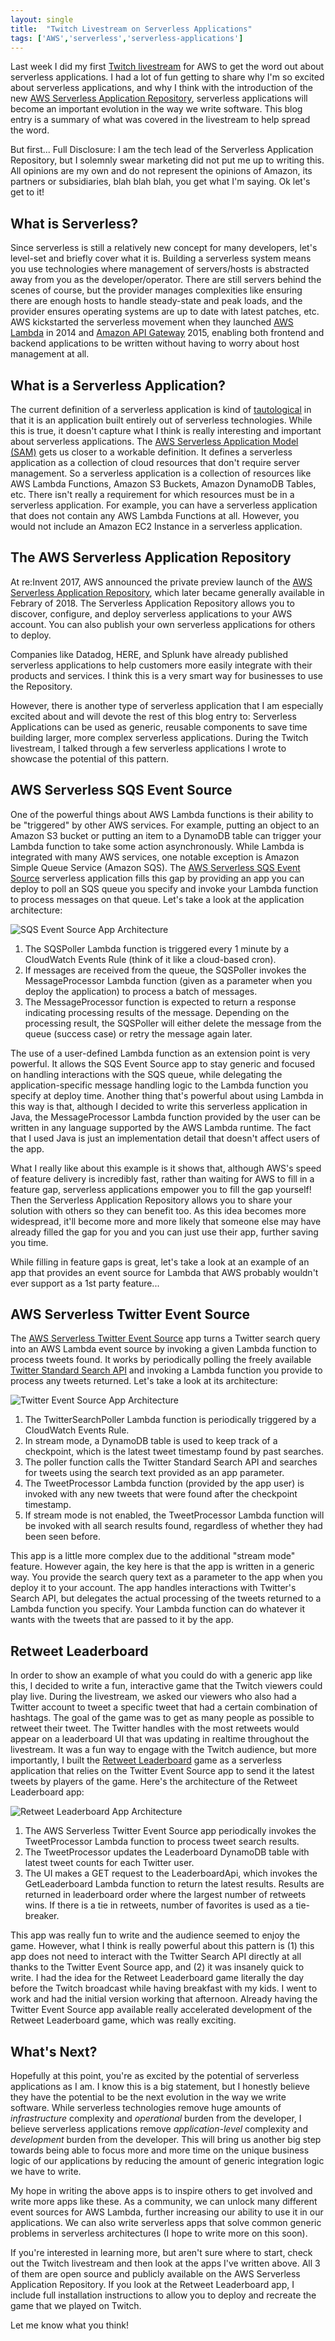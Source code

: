 ```yaml
---
layout: single
title:  "Twitch Livestream on Serverless Applications"
tags: ['AWS','serverless','serverless-applications']
---
```


Last week I did my first [Twitch livestream](https://www.twitch.tv/videos/239114858) for AWS to get the word out about serverless applications. I had a lot of fun getting to share why I'm so excited about serverless applications, and why I think with the introduction of the new [AWS Serverless Application Repository](https://aws.amazon.com/serverless/serverlessrepo/
), serverless applications will become an important evolution in the way we write software. This blog entry is a summary of what was covered in the livestream to help spread the word.

But first... Full Disclosure: I am the tech lead of the Serverless Application Repository, but I solemnly swear marketing did not put me up to writing this. All opinions are my own and do not represent the opinions of Amazon, its partners or subsidiaries, blah blah blah, you get what I'm saying. Ok let's get to it!

## What is Serverless?

Since serverless is still a relatively new concept for many developers, let's level-set and briefly cover what it is. Building a serverless system means you use technologies where management of servers/hosts is abstracted away from you as the developer/operator. There are still servers behind the scenes of course, but the provider manages complexities like ensuring there are enough hosts to handle steady-state and peak loads, and the provider ensures operating systems are up to date with latest patches, etc. AWS kickstarted the serverless movement when they launched [AWS Lambda](https://aws.amazon.com/lambda/) in 2014 and [Amazon API Gateway](https://aws.amazon.com/api-gateway/) 2015, enabling both frontend and backend applications to be written without having to worry about host management at all.

## What is a Serverless Application?

The current definition of a serverless application is kind of [tautological](https://xkcd.com/703/) in that it is an application built entirely out of serverless technologies. While this is true, it doesn't capture what I think is really interesting and important about serverless applications. The [AWS Serverless Application Model (SAM)](https://github.com/awslabs/serverless-application-model) gets us closer to a workable definition. It defines a serverless application as a collection of cloud resources that don't require server management. So a serverless application is a collection of resources like AWS Lambda Functions, Amazon S3 Buckets, Amazon DynamoDB Tables, etc. There isn't really a requirement for which resources must be in a serverless application. For example, you can have a serverless application that does not contain any AWS Lambda Functions at all. However, you would not include an Amazon EC2 Instance in a serverless application.

## The AWS Serverless Application Repository

At re:Invent 2017, AWS announced the private preview launch of the [AWS Serverless Application Repository](https://aws.amazon.com/serverless/serverlessrepo/), which later became generally available in Febrary of 2018. The Serverless Application Repository allows you to discover, configure, and deploy serverless applications to your AWS account. You can also publish your own serverless applications for others to deploy.

Companies like Datadog, HERE, and Splunk have already published serverless applications to help customers more easily integrate with their products and services. I think this is a very smart way for businesses to use the Repository.

However, there is another type of serverless application that I am especially excited about and will devote the rest of this blog entry to: Serverless Applications can be used as generic, reusable components to save time building larger, more complex serverless applications. During the Twitch livestream, I talked through a few serverless applications I wrote to showcase the potential of this pattern.

## AWS Serverless SQS Event Source

One of the powerful things about AWS Lambda functions is their ability to be "triggered" by other AWS services. For example, putting an object to an Amazon S3 bucket or putting an item to a DynamoDB table can trigger your Lambda function to take some action asynchronously. While Lambda is integrated with many AWS services, one notable exception is Amazon Simple Queue Service (Amazon SQS). The [AWS Serverless SQS Event Source](https://github.com/awslabs/aws-serverless-sqs-event-source) serverless application fills this gap by providing an app you can deploy to poll an SQS queue you specify and invoke your Lambda function to process messages on that queue. Let's take a look at the application architecture:

![SQS Event Source App Architecture](https://github.com/awslabs/aws-serverless-sqs-event-source/raw/master/images/app-architecture.png)

1. The SQSPoller Lambda function is triggered every 1 minute by a CloudWatch Events Rule (think of it like a cloud-based cron).
1. If messages are received from the queue, the SQSPoller invokes the MessageProcessor Lambda function (given as a parameter when you deploy the application) to process a batch of messages.
1. The MessageProcessor function is expected to return a response indicating processing results of the message. Depending on the processing result, the SQSPoller will either delete the message from the queue (success case) or retry the message again later.

The use of a user-defined Lambda function as an extension point is very powerful. It allows the SQS Event Source app to stay generic and focused on handling interactions with the SQS queue, while delegating the application-specific message handling logic to the Lambda function you specify at deploy time. Another thing that's powerful about using Lambda in this way is that, although I decided to write this serverless application in Java, the MessageProcessor Lambda function provided by the user can be written in any language supported by the AWS Lambda runtime. The fact that I used Java is just an implementation detail that doesn't affect users of the app.

What I really like about this example is it shows that, although AWS's speed of feature delivery is incredibly fast, rather than waiting for AWS to fill in a feature gap, serverless applications empower you to fill the gap yourself! Then the Serverless Application Repository allows you to share your solution with others so they can benefit too. As this idea becomes more widespread, it'll become more and more likely that someone else may have already filled the gap for you and you can just use their app, further saving you time.

While filling in feature gaps is great, let's take a look at an example of an app that provides an event source for Lambda that AWS probably wouldn't ever support as a 1st party feature...

## AWS Serverless Twitter Event Source

The [AWS Serverless Twitter Event Source](https://github.com/awslabs/aws-serverless-twitter-event-source) app turns a Twitter search query into an AWS Lambda event source by invoking a given Lambda function to process tweets found. It works by periodically polling the freely available [Twitter Standard Search API](https://developer.twitter.com/en/docs/tweets/search/overview/standard) and invoking a Lambda function you provide to process any tweets returned. Let's take a look at its architecture:

![Twitter Event Source App Architecture](https://github.com/awslabs/aws-serverless-twitter-event-source/raw/master/images/app-architecture.png)

1. The TwitterSearchPoller Lambda function is periodically triggered by a CloudWatch Events Rule.
1. In stream mode, a DynamoDB table is used to keep track of a checkpoint, which is the latest tweet timestamp found by past searches.
1. The poller function calls the Twitter Standard Search API and searches for tweets using the search text provided as an app parameter.
1. The TweetProcessor Lambda function (provided by the app user) is invoked with any new tweets that were found after the checkpoint timestamp.
1. If stream mode is not enabled, the TweetProcessor Lambda function will be invoked with all search results found, regardless of whether they had been seen before.

This app is a little more complex due to the additional "stream mode" feature. However again, the key here is that the app is written in a generic way. You provide the search query text as a parameter to the app when you deploy it to your account. The app handles interactions with Twitter's Search API, but delegates the actual processing of the tweets returned to a Lambda function you specify. Your Lambda function can do whatever it wants with the tweets that are passed to it by the app.

## Retweet Leaderboard

In order to show an example of what you could do with a generic app like this, I decided to write a fun, interactive game that the Twitch viewers could play live. During the livestream, we asked our viewers who also had a Twitter account to tweet a specific tweet that had a certain combination of hashtags. The goal of the game was to get as many people as possible to retweet their tweet. The Twitter handles with the most retweets would appear on a leaderboard UI that was updating in realtime throughout the livestream. It was a fun way to engage with the Twitch audience, but more importantly, I built the [Retweet Leaderboard](https://github.com/jlhood/retweet-leaderboard) game as a serverless application that relies on the Twitter Event Source app to send it the latest tweets by players of the game. Here's the architecture of the Retweet Leaderboard app:

![Retweet Leaderboard App Architecture](https://github.com/jlhood/retweet-leaderboard/raw/master/images/app-architecture.png)

1. The AWS Serverless Twitter Event Source app periodically invokes the TweetProcessor Lambda function to process tweet search results.
1. The TweetProcessor updates the Leaderboard DynamoDB table with latest tweet counts for each Twitter user.
1. The UI makes a GET request to the LeaderboardApi, which invokes the GetLeaderboard Lambda function to return the latest results. Results are returned in leaderboard order where the largest number of retweets wins. If there is a tie in retweets, number of favorites is used as a tie-breaker.

This app was really fun to write and the audience seemed to enjoy the game. However, what I think is really powerful about this pattern is (1) this app does not need to interact with the Twitter Search API directly at all thanks to the Twitter Event Source app, and (2) it was insanely quick to write. I had the idea for the Retweet Leaderboard game literally the day before the Twitch broadcast while having breakfast with my kids. I went to work and had the initial version working that afternoon. Already having the Twitter Event Source app available really accelerated development of the Retweet Leaderboard game, which was really exciting.

## What's Next?

Hopefully at this point, you're as excited by the potential of serverless applications as I am. I know this is a big statement, but I honestly believe they have the potential to be the next evolution in the way we write software. While serverless technologies remove huge amounts of *infrastructure* complexity and *operational* burden from the developer, I believe serverless applications remove *application-level* complexity and *development* burden from the developer. This will bring us another big step towards being able to focus more and more time on the unique business logic of our applications by reducing the amount of generic integration logic we have to write.

My hope in writing the above apps is to inspire others to get involved and write more apps like these. As a community, we can unlock many different event sources for AWS Lambda, further increasing our ability to use it in our applications. We can also write serverless apps that solve common generic problems in serverless architectures (I hope to write more on this soon).

If you're interested in learning more, but aren't sure where to start, check out the Twitch livestream and then look at the apps I've written above. All 3 of them are open source and publicly available on the AWS Serverless Application Repository. If you look at the Retweet Leaderboard app, I include full installation instructions to allow you to deploy and recreate the game that we played on Twitch.

Let me know what you think!
